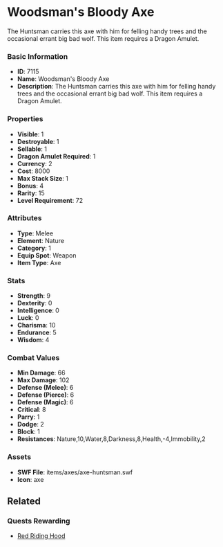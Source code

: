 # Woodsman's Bloody Axe

The Huntsman carries this axe with him for felling handy trees and the occasional errant big bad wolf.  This item requires a Dragon Amulet.

### Basic Information

- **ID**: 7115
- **Name**: Woodsman&#039;s Bloody Axe
- **Description**: The Huntsman carries this axe with him for felling handy trees and the occasional errant big bad wolf.  This item requires a Dragon Amulet.

### Properties

- **Visible**: 1
- **Destroyable**: 1
- **Sellable**: 1
- **Dragon Amulet Required**: 1
- **Currency**: 2
- **Cost**: 8000
- **Max Stack Size**: 1
- **Bonus**: 4
- **Rarity**: 15
- **Level Requirement**: 72

### Attributes

- **Type**: Melee
- **Element**: Nature
- **Category**: 1
- **Equip Spot**: Weapon
- **Item Type**: Axe

### Stats

- **Strength**: 9
- **Dexterity**: 0
- **Intelligence**: 0
- **Luck**: 0
- **Charisma**: 10
- **Endurance**: 5
- **Wisdom**: 4

### Combat Values

- **Min Damage**: 66
- **Max Damage**: 102
- **Defense (Melee)**: 6
- **Defense (Pierce)**: 6
- **Defense (Magic)**: 6
- **Critical**: 8
- **Parry**: 1
- **Dodge**: 2
- **Block**: 1
- **Resistances**: Nature,10,Water,8,Darkness,8,Health,-4,Immobility,2

### Assets

- **SWF File**: items/axes/axe-huntsman.swf
- **Icon**: axe

## Related

### Quests Rewarding

- [Red Riding Hood](../quests/918-red-riding-hood.md)

